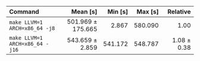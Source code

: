 | Command | Mean [s] | Min [s] | Max [s] | Relative |
|:---|---:|---:|---:|---:|
| `make LLVM=1 ARCH=x86_64 -j8` | 501.969 ± 175.665 | 2.867 | 580.090 | 1.00 |
| `make LLVM=1 ARCH=x86_64 -j16` | 543.659 ± 2.859 | 541.172 | 548.787 | 1.08 ± 0.38 |
